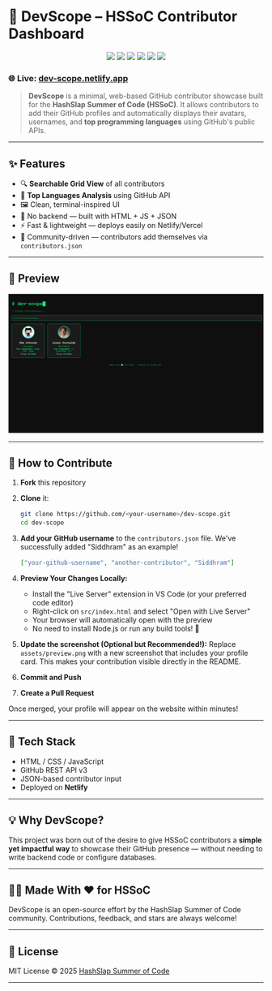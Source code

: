 # 🧭 DevScope – HSSoC Contributor Dashboard

<p align="center">
  <img src="https://img.shields.io/github/license/HashSlap-Summer-of-Code/dev-scope?color=brightgreen&label=LICENSE&style=flat-square" />
  <img src="https://img.shields.io/github/forks/HashSlap-Summer-of-Code/dev-scope?style=flat-square&color=gray" />
  <img src="https://img.shields.io/github/stars/HashSlap-Summer-of-Code/dev-scope?style=flat-square&color=blue" />
  <img src="https://img.shields.io/github/issues/HashSlap-Summer-of-Code/dev-scope?style=flat-square&color=green" />
  <img src="https://img.shields.io/github/issues-pr/HashSlap-Summer-of-Code/dev-scope?style=flat-square&color=gold" />
  <a href="https://dev-scope.netlify.app/">
    <img src="https://img.shields.io/badge/Live-Demo-brightgreen?style=flat-square&logo=netlify" />
  </a>
</p>

### 🌐 Live: [dev-scope.netlify.app](https://dev-scope.netlify.app)

> **DevScope** is a minimal, web-based GitHub contributor showcase built for the **HashSlap Summer of Code (HSSoC)**. It allows contributors to add their GitHub profiles and automatically displays their avatars, usernames, and **top programming languages** using GitHub's public APIs.

---

## ✨ Features

- 🔍 **Searchable Grid View** of all contributors
- 🧠 **Top Languages Analysis** using GitHub API
- 🖼️ Clean, terminal-inspired UI
- 🔧 No backend — built with HTML + JS + JSON
- ⚡ Fast & lightweight — deploys easily on Netlify/Vercel
- 👥 Community-driven — contributors add themselves via `contributors.json`

---

## 📸 Preview

![Preview Screenshot](https://raw.githubusercontent.com/HashSlap-Summer-of-Code/dev-scope/main/assets/preview.png)

---

## 🚀 How to Contribute

1. **Fork** this repository

2. **Clone** it:

   ```bash
   git clone https://github.com/<your-username>/dev-scope.git
   cd dev-scope
   ```

3. **Add your GitHub username** to the `contributors.json` file. We've successfully added "Siddhram" as an example!

   ```json
   ["your-github-username", "another-contributor", "Siddhram"]
   ```

4. **Preview Your Changes Locally:**

   - Install the "Live Server" extension in VS Code (or your preferred code editor)
   - Right-click on `src/index.html` and select "Open with Live Server"
   - Your browser will automatically open with the preview
   - No need to install Node.js or run any build tools! 🎉

5. **Update the screenshot (Optional but Recommended!):** Replace `assets/preview.png` with a new screenshot that includes your profile card. This makes your contribution visible directly in the README.

6. **Commit and Push**

7. **Create a Pull Request**

Once merged, your profile will appear on the website within minutes!

---

## 🧰 Tech Stack

- HTML / CSS / JavaScript
- GitHub REST API v3
- JSON-based contributor input
- Deployed on **Netlify**

---

## 💡 Why DevScope?

This project was born out of the desire to give HSSoC contributors a **simple yet impactful way** to showcase their GitHub presence — without needing to write backend code or configure databases.

---

## 👨‍💻 Made With ❤️ for HSSoC

DevScope is an open-source effort by the HashSlap Summer of Code community. Contributions, feedback, and stars are always welcome!

---

## 📄 License

MIT License © 2025 [HashSlap Summer of Code](https://github.com/HashSlap-Summer-of-Code)

---
